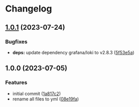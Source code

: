 # Changelog

## [1.0.1](https://github.com/rolehippie/promtail/compare/v1.0.0...v1.0.1) (2023-07-24)


### Bugfixes

* **deps:** update dependency grafana/loki to v2.8.3 ([5f53e5a](https://github.com/rolehippie/promtail/commit/5f53e5a61a184b74e84d709688e19e32bcdfb847))

## 1.0.0 (2023-07-05)


### Features

* initial commit ([1a817c2](https://github.com/rolehippie/promtail/commit/1a817c2fd34424ed7d42fddfdb21586d119ce88b))
* rename all files to yml ([08e19fa](https://github.com/rolehippie/promtail/commit/08e19fa26d3183cf4a0fd1dc7fd07f6141b687ef))
